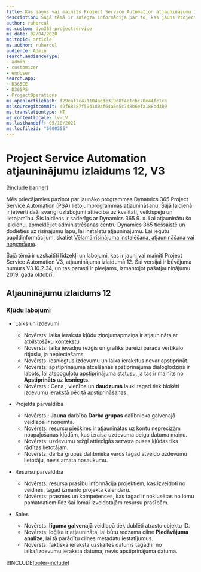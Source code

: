 ```yaml
---
title: Kas jauns vai mainīts Project Service Automation atjauninājumu izlaidumā 12, V3
description: Šajā tēmā ir sniegta informācija par to, kas jauns Project Service Automation atjauninājuma izlaidumā 12, 3. versijā
author: ruhercul
ms.custom: dyn365-projectservice
ms.date: 02/04/2020
ms.topic: article
ms.author: ruhercul
audience: Admin
search.audienceType:
- admin
- customizer
- enduser
search.app:
- D365CE
- D365PS
- ProjectOperations
ms.openlocfilehash: f29eaf7c471104ad3e319d8f4e1cbc70e44fc1ca
ms.sourcegitcommit: 40f68387f594180af64a5e5c748b6efa188bd300
ms.translationtype: HT
ms.contentlocale: lv-LV
ms.lasthandoff: 05/10/2021
ms.locfileid: "6000355"
---
```

# <a name="project-service-automation-update-release-12-v3"></a>Project Service Automation atjauninājumu izlaidums 12, V3

[!include [banner](../includes/psa-now-project-operations.md)]

Mēs priecājamies paziņot par jaunāko programmas Dynamics 365 Project Service Automation (PSA) lietojumprogrammas atjaunināšanu. Šajā laidienā ir ietverti daži svarīgi uzlabojumi attiecībā uz kvalitāti, veiktspēju un lietojamību. Šis laidiens ir saderīgs ar Dynamics 365 9. x. Lai atjauninātu šo laidienu, apmeklējiet administrēšanas centru Dynamics 365 tiešsaistē un dodieties uz risinājumu lapu, lai instalētu atjauninājumu. Lai iegūtu papildinformācijum, skatiet [Vēlamā risinājuma instalēšana, atjaunināšana vai noņemšana](/power-platform/admin/install-remove-preferred-solution).

Šajā tēmā ir uzskaitīti līdzekļi un labojumi, kas ir jauni vai mainīti Project Service Automation V3, atjauninājuma izlaidumā 12. Šai versijai ir būvējuma numurs V3.10.2.34, un tas parasti ir pieejams, izmantojot pašatjauninājumu 2019. gada oktobrī.

## <a name="update-release-12"></a>Atjauninājumu izlaidums 12

### <a name="bug-fixes"></a>Kļūdu labojumi

- Laiks un izdevumi

    - Novērsts: laika ieraksta kļūdu ziņojumapmaiņa ir atjaunināta ar atbilstošāku kontekstu.
    - Novērsts: laika ievadņu režģis un grafiks pareizi parāda vertikālo ritjoslu, ja nepieciešams.
    - Novērsts: iesniegtus izdevumu un laika ierakstus nevar apstiprināt.
    - Novērsts: apstiprinājuma atcelšanas apstiprinājuma dialoglodziņš ir labots, lai atspoguļotu apstiprinājuma statusu, ja tas ir mainīts no **Apstiprināts** uz **Iesniegts**.
    - Novērsts **:** Cena **,** vienība un **daudzums** lauki tagad tiek bloķēti izdevumu ierakstā pēc tā apstiprināšanas.

- Projekta pārvaldība

    - Novērsts : **Jauna** darbība **Darba grupas** dalībnieka galvenajā veidlapā ir noņemta.
    - Novērsts: resursu piešķires ir atjauninātas uz kontu neprecīzām noapaļošanas kļūdām, kas izraisa uzdevuma beigu datuma maiņu.
    - Novērsts: uzdevumu režģī attiecīgās servera puses kļūdas tiks rādītas lietotājam.
    - Novērsts: darba grupas dalībnieka vārds tagad atveido uzdevumu lietotāju, nevis amata nosaukumu.

- Resursu pārvaldība

    - Novērsts: resursa prasību informācija projektiem, kas izveidoti no veidnes, tagad izmanto projekta kalendāru.
    - Novērsts: prasmes un kompetences, kas tagad ir noklusētas no lomu pamatdatiem līdz šai lomai izveidotajām resursu prasībām.

- Sales

    - Novērsts: **līguma galvenajā** veidlapā tiek dublēti atrasto objektu ID.
    - Novērsts: loģika ir atjaunināta, lai būtu redzama cilne **Piedāvājuma analīze**, lai tā parādītu cilnes metadatu iestatījumus.
    - Novērsts: faktiskā ieraksta uzskaites datums tagad ir no laika/izdevumu ieraksta datuma, nevis apstiprinājuma datuma.


[!INCLUDE[footer-include](../includes/footer-banner.md)]